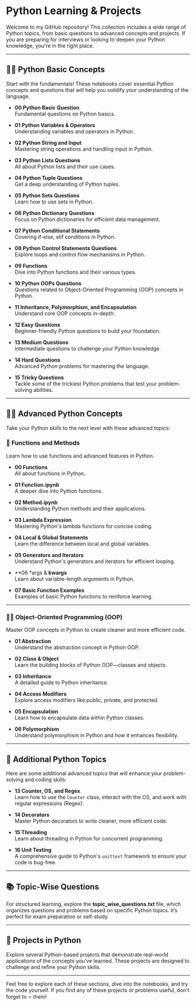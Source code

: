 # Python Learning & Projects

Welcome to my GitHub repository! This collection includes a wide range of Python topics, from basic questions to advanced concepts and projects. If you are preparing for interviews or looking to deepen your Python knowledge, you're in the right place.

---

## 🧑‍💻 **Python Basic Concepts**

Start with the fundamentals! These notebooks cover essential Python concepts and questions that will help you solidify your understanding of the language.

- **00 Python Basic Question**  
  Fundamental questions on Python basics.
  
- **01 Python Variables & Operators**  
  Understanding variables and operators in Python.
  
- **02 Python String and Input**  
  Mastering string operations and handling input in Python.
  
- **03 Python Lists Questions**  
  All about Python lists and their use cases.
  
- **04 Python Tuple Questions**  
  Get a deep understanding of Python tuples.
  
- **05 Python Sets Questions**  
  Learn how to use sets in Python.
  
- **06 Python Dictionary Questions**  
  Focus on Python dictionaries for efficient data management.
  
- **07 Python Conditional Statements**  
  Covering if-else, elif conditions in Python.
  
- **08 Python Control Statements Questions**  
  Explore loops and control flow mechanisms in Python.
  
- **09 Functions**  
  Dive into Python functions and their various types.
  
- **10 Python OOPs Questions**  
  Questions related to Object-Oriented Programming (OOP) concepts in Python.
  
- **11 Inheritance, Polymorphism, and Encapsulation**  
  Understand core OOP concepts in-depth.
  
- **12 Easy Questions**  
  Beginner-friendly Python questions to build your foundation.
  
- **13 Medium Questions**  
  Intermediate questions to challenge your Python knowledge.
  
- **14 Hard Questions**  
  Advanced Python problems for mastering the language.
  
- **15 Tricky Questions**  
  Tackle some of the trickiest Python problems that test your problem-solving abilities.

---

## 🧑‍💻 **Advanced Python Concepts**

Take your Python skills to the next level with these advanced topics:

### 🔧 **Functions and Methods**
Learn how to use functions and advanced features in Python.

- **00 Functions**  
  All about functions in Python.
  
- **01 Function.ipynb**  
  A deeper dive into Python functions.
  
- **02 Method.ipynb**  
  Understanding Python methods and their applications.
  
- **03 Lambda Expression**  
  Mastering Python's lambda functions for concise coding.
  
- **04 Local & Global Statements**  
  Learn the difference between local and global variables.
  
- **05 Generators and Iterators**  
  Understand Python's generators and iterators for efficient looping.
  
- **06 *args & **kwargs**  
  Learn about variable-length arguments in Python.
  
- **07 Basic Function Examples**  
  Examples of basic Python functions to reinforce learning.

---

### 🧑‍💻 **Object-Oriented Programming (OOP)**

Master OOP concepts in Python to create cleaner and more efficient code.

- **01 Abstraction**  
  Understand the abstraction concept in Python OOP.
  
- **02 Class & Object**  
  Learn the building blocks of Python OOP—classes and objects.
  
- **03 Inheritance**  
  A detailed guide to Python inheritance.
  
- **04 Access Modifiers**  
  Explore access modifiers like public, private, and protected.
  
- **05 Encapsulation**  
  Learn how to encapsulate data within Python classes.
  
- **06 Polymorphism**  
  Understand polymorphism in Python and how it enhances flexibility.

---

## 🧩 **Additional Python Topics**

Here are some additional advanced topics that will enhance your problem-solving and coding skills:

- **13 Counter, OS, and Regex**  
  Learn how to use the `Counter` class, interact with the OS, and work with regular expressions (Regex).
  
- **14 Decorators**  
  Master Python decorators to write cleaner, more efficient code.
  
- **15 Threading**  
  Learn about threading in Python for concurrent programming.
  
- **16 Unit Testing**  
  A comprehensive guide to Python's `unittest` framework to ensure your code is bug-free.

---

## 📚 **Topic-Wise Questions**

For structured learning, explore the **topic_wise_questions.txt** file, which organizes questions and problems based on specific Python topics. It’s perfect for exam preparation or self-study.

---

## 🚀 **Projects in Python**

Explore several Python-based projects that demonstrate real-world applications of the concepts you've learned. These projects are designed to challenge and refine your Python skills.

---

Feel free to explore each of these sections, dive into the notebooks, and try the code yourself. If you find any of these projects or problems useful, don't forget to ⭐️ them!
